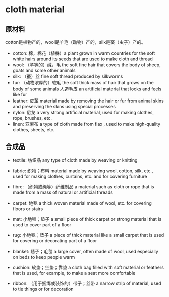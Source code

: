 # cloth material

## 原材料

cotton是植物产的，wool是羊毛（动物）产的，silk是蚕（虫子）产的。

- cotton: 棉，棉花（植株）a plant grown in warm countries for the soft white hairs around its seeds that are used to make cloth and thread
- wool: （羊等的）绒，毛 the soft fine hair that covers the body of sheep, goats and some other animals
- silk: （蚕）丝 fine soft thread produced by silkworms
- fur: （动物浓厚的）软毛 the soft thick mass of hair that grows on the body of some animals 人造毛皮 an artificial material that looks and feels like fur
- leather: 皮革 material made by removing the hair or fur from animal skins and preserving the skins using special processes
- nylon: 尼龙 a very strong artificial material, used for making clothes, rope, brushes, etc.
- linen: 亚麻布 a type of cloth made from flax , used to make high-quality clothes, sheets, etc.



## 合成品

- textile: 纺织品 any type of cloth made by weaving or knitting
- fabric: 织物；布料 material made by weaving wool, cotton, silk, etc., used for making clothes, curtains, etc. and for covering furniture
- fibre: （织物或绳等）纤维制品 a material such as cloth or rope that is made from a mass of natural or artificial threads
- carpet: 地毯 a thick woven material made of wool, etc. for covering floors or stairs
- mat: 小地毯；垫子 a small piece of thick carpet or strong material that is used to cover part of a floor
- rug: 小地毯；垫子 a piece of thick material like a small carpet that is used for covering or decorating part of a floor
- blanket: 毯子；毛毯 a large cover, often made of wool, used especially on beds to keep people warm
- cushion: 软垫；坐垫；靠垫 a cloth bag filled with soft material or feathers that is used, for example, to make a seat more comfortable

- ribbon: （用于捆绑或装饰的）带子；丝带 a narrow strip of material, used to tie things or for decoration
